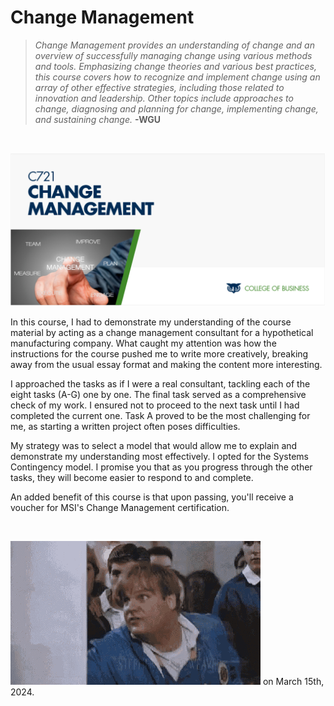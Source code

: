 # Change Management

> *Change Management provides an understanding of change and an overview of successfully managing change using various methods and tools. Emphasizing change theories and various best practices, this course covers how to recognize and implement change using an array of other effective strategies, including those related to innovation and leadership. Other topics include approaches to change, diagnosing and planning for change, implementing change, and sustaining change.*
> __-WGU__
<br>

![WGU's course image](../../img/C721_Cover.jpg)

In this course, I had to demonstrate my understanding of the course material by acting as a change management consultant for a hypothetical manufacturing company. What caught my attention was how the instructions for the course pushed me to write more creatively, breaking away from the usual essay format and making the content more interesting.

I approached the tasks as if I were a real consultant, tackling each of the eight tasks (A-G) one by one. The final task served as a comprehensive check of my work. I ensured not to proceed to the next task until I had completed the current one. Task A proved to be the most challenging for me, as starting a written project often poses difficulties.

My strategy was to select a model that would allow me to explain and demonstrate my understanding most effectively. I opted for the Systems Contingency model. I promise you that as you progress through the other tasks, they will become easier to respond to and complete.

An added benefit of this course is that upon passing, you'll receive a voucher for MSI's Change Management certification.

<br>

![Tommy Boy Passed GIF from Tenor.com](../../img/C721-TommyBoy.gif) on March 15th, 2024.
<br>
<br>